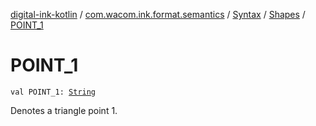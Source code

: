[digital-ink-kotlin](../../../index.md) / [com.wacom.ink.format.semantics](../../index.md) / [Syntax](../index.md) / [Shapes](index.md) / [POINT_1](./-p-o-i-n-t_1.md)

# POINT_1

`val POINT_1: `[`String`](https://kotlinlang.org/api/latest/jvm/stdlib/kotlin/-string/index.html)

Denotes a triangle point 1.

